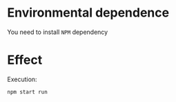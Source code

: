 # Environmental dependence
You need to install `NPM` dependency

# Effect
Execution:
```bash
npm start run
```
